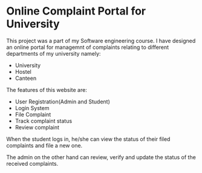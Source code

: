 # Online Complaint Portal for University

This project was a part of my Software engineering course. I have designed an online portal for managemnt of complaints relating to different departments of my university namely:
- University
- Hostel
- Canteen

The features of this website are:
 * User Registration(Admin and Student)              
 * Login System
 * File Complaint
 * Track complaint status
 * Review complaint
  
When the student logs in, he/she can view the status of their filed complaints and file a new one. 

The admin on the other hand can review, verify and update the status of the received complaints. 
 
